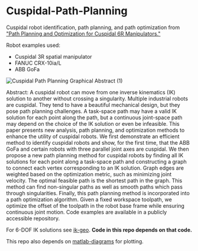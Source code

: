 # Cuspidal-Path-Planning

Cuspidal robot identification, path planning, and path optimization from ["Path Planning and Optimization for Cuspidal 6R Manipulators."](https://arxiv.org/abs/2501.18505)

Robot examples used:
* Cuspidal 3R spatial manipulator
* FANUC CRX-10ia/L
* ABB GoFa


![Cuspidal Path Planning Graphical Abstract (1)](https://github.com/user-attachments/assets/9f54c7ee-c1ea-4f2a-869d-2ea96757537c)


Abstract: A cuspidal robot can move from one inverse kinematics (IK) solution to another without crossing a singularity. Multiple industrial robots are cuspidal. They tend to have a beautiful mechanical design, but they pose path planning challenges.
A task-space path may have a valid IK solution for each point along the path, but a continuous joint-space path may depend on the choice of the IK solution or even be infeasible.
This paper presents new analysis, path planning, and optimization methods to enhance the utility of cuspidal robots. We first demonstrate an efficient method to identify cuspidal robots and show, for the first time, that the ABB GoFa and certain robots with three parallel joint axes are cuspidal.
We then propose a new path planning method for cuspidal robots by finding all IK solutions for each point along a task-space path and constructing a graph to connect each vertex corresponding to an IK solution. Graph edges are weighted based on the optimization metric, such as minimizing joint velocity.
The optimal feasible path is the shortest path in the graph.
This method can find non-singular paths as well as smooth paths which pass through singularities.
Finally, this path planning method is incorporated into a path optimization algorithm. Given a fixed workspace toolpath, we optimize the offset of the toolpath in the robot base frame while ensuring continuous joint motion.
Code examples are available in a publicly accessible repository.


For 6-DOF IK solutions see [ik-geo](https://github.com/rpiRobotics/ik-geo). **Code in this repo depends on that code.**

This repo also depends on [matlab-diagrams](https://github.com/aelias36/matlab-diagrams) for plotting.
